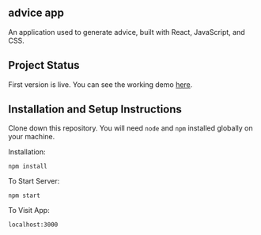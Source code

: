 ## advice app

An application used to generate advice, built with React, JavaScript, and CSS.

## Project Status

First version is live. You can see the working demo [here](https://lazynight.netlify.app).

## Installation and Setup Instructions

Clone down this repository. You will need `node` and `npm` installed globally on your machine.  

Installation:

`npm install`  

To Start Server:

`npm start`  

To Visit App:

`localhost:3000`

<!-- ## Project Screenshot

![screenshot]() -->

